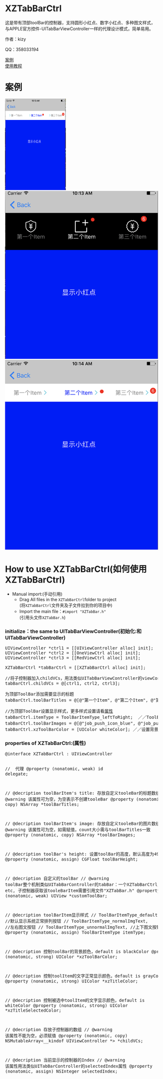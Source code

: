# XZTabBarCtrl
<p>这是带有顶部toolBar的控制器，支持圆形小红点、数字小红点、多种图文样式，与APPLE官方控件-UITabBarViewController一样的代理设计模式，简单易用。</p>
<p>作者：kizy</p>
<p>QQ：358033194</p>
<a href="#case">案例</a><br>
<a href ="#use">使用教程</a>
<h1 name = "case">案例</h1>
<img src = "example1.png" style = "width: 200px; height: 300px;"\>
<img src = "example2.png" \>
<img src = "example3.png" \>
<h1 name ="use">How to use XZTabBarCtrl(如何使用XZTabBarCtrl)</h1>
<ul>
<li>Manual import:(手动引用)
<ul>
<li>
Drag All files in the <code>XZTabBarCtrl</code>folder to project<br>
(将<code>XZTabBarCtrl</code>文件夹及子文件拉到你的项目中)
</li>
<li>
Import the main file：<code>#import "XZTabBar.h"</code><br>
(引用头文件<code>XZTabBar.h</code>)</li>
</ul>
</li>
</ul>
<h3>initialize：the same to UITabBarViewController(初始化:和UITabBarViewController)</h3>

<pre>
UIViewController *ctrl1 = [[UIViewController alloc] init];
UIViewController *ctrl2 = [[OneViewCtrl alloc] init];
UIViewController *ctrl3 = [[RedViewCtrl alloc] init];

<span class="pl-c1">XZTabBarCtrl</span> *tabBarCtrl = [[<span class="pl-c1">XZTabBarCtrl</span> alloc] init];

<span class="pl-c">//将子控制器加入childVCs，用法类似UITabBarViewController的viewControllers</span>
tabBarCtrl.childVCs = @[ctrl1, ctrl2, ctrl3];

<span class="pl-c">为顶部ToolBar添加需要显示的标题</span>
tabBarCtrl.toolBarTitles = @[@"第一个Item", @"第二个Item", @"第三个Item"];

//为顶部ToolBar设置显示样式，更多样式设置请看<a href = "#properties">属性</a>
tabBarCtrl.itemType = ToolBarItemType_leftToRight;  ／／ToolBarItemType_default（默认样式）、ToolBarItemType_leftToRight(图文左右排列)、ToolBarItemType_topToBottom（图文上下排列）
tabBarCtrl.toolBarImages = @[@"job_push_icon_blue", @"job_push_icon_blue", @"job_push_icon_blue"];//设置图片数组
tabBarCtrl.xzToolBarColor = [UIColor whiteColor]; ／／设置背景色
</pre>
<h3 name="properties">properties of XZTabBarCtrl:(属性)</h3>
<pre>
<span class="pl-k">@interface</span> <span class="pl-en">XZTabBarCtrl</span> : <span class="pl-e">UIViewController</span>

//  代理
@property (nonatomic, weak) id<XZTabBarCtrlDelegate> delegate;

//  @decription toolBarItem's title: 存放自定义tooleBar的标题数组
//  @warning    该属性可为空，为空表示不创建tooleBar
@property (nonatomic, copy) NSArray *toolBarTitles;

//  @decription toolBarItem's image: 存放自定义tooleBar的图片数组
//  @warning    该属性可为空，如需赋值，count大小需与toolBarTitles一致
@property (nonatomic, copy) NSArray *toolBarImages;

//  @decription toolBar's height: 设置toolBar的高度，默认高度为49.0f
@property (nonatomic, assign) CGFloat toolBarHeight;

//  @decription 自定义的toolBar
//  @warning    toolBar整个机制类似UITabBarController的tabBar：一个XZTabBarCtrl只有一个customeToolBar；每个子控制器拥有独立的ToolBarItem，可支持小红点、标题更改 etc, 子控制器获取该tooleBarItem需要引用文件"XZTabBar.h"
@property (nonatomic, weak) UIView *customToolBar;

//  @decription toolBarItem显示样式
//  ToolBarItemType_default,    //默认显示系统正常排列按钮
//  ToolBarItemType_normalImgText,    //左右图文按钮
//  ToolBarItemType_unnormalImgText,    //上下图文按钮
@property (nonatomic, assign) ToolBarItemType itemType;

//  @decription  控制toolBar的背景颜色，default is blackColor
@property (nonatomic, strong) UIColor *xzToolBarColor;

//  @decription  控制toolItem的文字正常显示颜色，default is grayColor
@property (nonatomic, strong) UIColor *xzTitleColor;

//  @decription  控制被选中toolItem的文字显示颜色，default is whiteColor
@property (nonatomic, strong) UIColor *xzTitleSelectedColor;

//  @decription 存放子控制器的数组
//  @warning    该属性不能为空，必须赋值
@property (nonatomic, copy) NSMutableArray<__kindof UIViewController *> *childVCs;

//  @decription  当前显示的控制器的Index
//  @warning    该属性用法类似UITabBarController的selectedIndex属性
@property (nonatomic, assign) NSInteger selectedIndex;
</pre>


